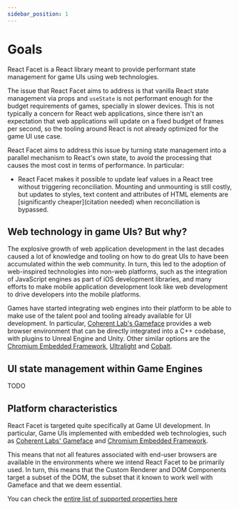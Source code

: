 ```yaml
---
sidebar_position: 1
---
```


# Goals

React Facet is a React library meant to provide performant state management for game UIs using web technologies.

The issue that React Facet aims to address is that vanilla React state management via props and `useState` is not performant enough for the budget requirements of games, specially in slower devices. This is not typically a concern for React web applications, since there isn't an expectation that web applications will update on a fixed budget of frames per second, so the tooling around React is not already optimized for the game UI use case.

React Facet aims to address this issue by turning state management into a parallel mechanism to React's own state, to avoid the processing that causes the most cost in terms of performance. In particular:

- React Facet makes it possible to update leaf values in a React tree without triggering reconciliation. Mounting and unmounting is still costly, but updates to styles, text content and attributes of HTML elements are [significantly cheaper](citation needed) when reconciliation is bypassed.

## Web technology in game UIs? But why?

The explosive growth of web application development in the last decades caused a lot of knowledge and tooling on how to do great UIs to have been accumulated within the web community. In turn, this led to the adoption of web-inspired technologies into non-web platforms, such as the integration of JavaScript engines as part of iOS development libraries, and many efforts to make mobile application development look like web development to drive developers into the mobile platforms.

Games have started integrating web engines into their platform to be able to make use of the talent pool and tooling already available for UI development. In particular, [Coherent Lab's Gameface](https://coherent-labs.com/products/coherent-gameface/) provides a web browser environment that can be directly integrated into a C++ codebase, with plugins to Unreal Engine and Unity. Other similar options are the [Chromium Embedded Framework](https://en.wikipedia.org/wiki/Chromium_Embedded_Framework), [Ultralight](https://ultralig.ht/) and [Cobalt](https://cobalt.foo/).

## UI state management within Game Engines

TODO

## Platform characteristics

React Facet is targeted quite specifically at Game UI development. In particular, Game UIs implemented with embedded web technologies, such as [Coherent Labs' Gameface](https://coherent-labs.com/products/coherent-gameface/) and [Chromium Embedded Framework](https://github.com/chromiumembedded).

This means that not all features associated with end-user browsers are available in the environments where we intend React Facet to be primarily used. In turn, this means that the Custom Renderer and DOM Components target a subset of the DOM, the subset that it known to work well with Gameface and that we deem essential.

You can check the [entire list of supported properties here](api/supported-attributes)
